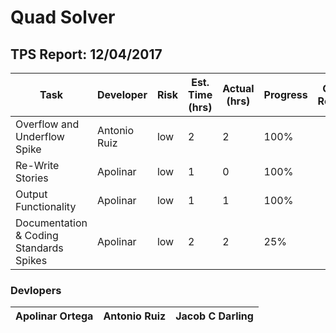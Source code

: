 # Quad Solver
## TPS Report: 12/04/2017
Task | Developer | Risk | Est. Time (hrs) | Actual (hrs) | Progress | Code Review
--- | --- | --- | --- | --- | --- | ---
Overflow and Underflow Spike | Antonio Ruiz | low | 2 | 2 | 100% | 
Re-Write Stories | Apolinar  | low | 1 | 0 | 100% | 
Output Functionality | Apolinar | low | 1 | 1 | 100% | 
Documentation & Coding Standards Spikes | Apolinar | low | 2 | 2 | 25% | 

### Devlopers
Apolinar Ortega | Antonio Ruiz | Jacob C Darling
--- | --- | --- 
